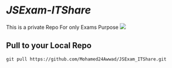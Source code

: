 _JSExam-ITShare_
=================
This is a private Repo For only Exams Purpose 
![](https://seeklogo.com/images/S/sourcecode-logo-ED40E0F358-seeklogo.com.png)



Pull to your Local Repo 
-----------------------
```
git pull https://github.com/Mohamed24Awwad/JSExam_ITShare.git 

```



